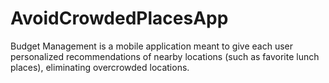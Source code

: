 # AvoidCrowdedPlacesApp

Budget Management is a mobile application meant to give each user personalized recommendations of nearby locations (such as favorite lunch places), eliminating overcrowded locations.


